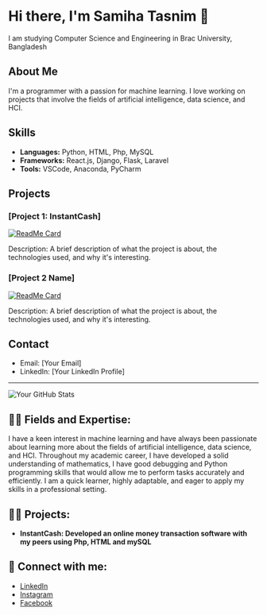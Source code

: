 # Hi there, I'm Samiha Tasnim 👋
<a>I am studying Computer Science and Engineering in Brac University, Bangladesh</a>
## About Me

I'm a programmer with a passion for machine learning. I love working on projects that involve the fields of artificial intelligence, data science, and HCI.

## Skills

- **Languages:** Python, HTML, Php, MySQL
- **Frameworks:** React.js, Django, Flask, Laravel
- **Tools:** VSCode, Anaconda, PyCharm

## Projects

### [Project 1: InstantCash]

[![ReadMe Card](https://github-readme-stats.vercel.app/api/pin/?username=yourusername&repo=project1)](https://github.com/yourusername/project1)

Description: A brief description of what the project is about, the technologies used, and why it's interesting.

### [Project 2 Name]

[![ReadMe Card](https://github-readme-stats.vercel.app/api/pin/?username=yourusername&repo=project2)](https://github.com/yourusername/project2)

Description: A brief description of what the project is about, the technologies used, and why it's interesting.

## Contact

- Email: [Your Email]
- LinkedIn: [Your LinkedIn Profile]

---

![Your GitHub Stats](https://github-readme-stats.vercel.app/api?username=yourusername&show_icons=true)



<h2>👨‍💻 Fields and Expertise:</h2>

<a>I have a keen interest in machine learning and have always been passionate about learning more about
the fields of artificial intelligence, data science, and HCI. Throughout my academic career, 
I have developed a solid understanding of mathematics, I have good debugging and 
Python programming skills that would allow me to perform tasks accurately and efficiently. 
I am a quick learner, highly adaptable, and eager to apply my skills in a professional setting.</a>

<h2>👨‍💻 Projects:</h2>

- <b>InstantCash: Developed an online money transaction software with my peers using Php, HTML and mySQL </b>


<h2> 🤳 Connect with me:</h2>

- <a href="https://www.linkedin.com/in/samiha-tasnim-b85784310?utm_source=share&utm_campaign=share_via&utm_content=profile&utm_medium=ios_app">LinkedIn</a>
- <a href="https://www.instagram.com/_.sammy.exe._?igsh=bmIxZXZzZW1ydnZ3&utm_source=qr">Instagram</a> 
- <a href="https://m.facebook.com/samiha.tasnim.5855?mibextid=LQQJ4d">Facebook</a>

<!--
**sammye234/sammye234** is a ✨ _special_ ✨ repository because its `README.md` (this file) appears on your GitHub profile.

Here are some ideas to get you started:

- 🔭 I’m currently working on ...
- 🌱 I’m currently learning ...
- 👯 I’m looking to collaborate on ...
- 🤔 I’m looking for help with ...
- 💬 Ask me about ...
- 📫 How to reach me: ...
- 😄 Pronouns: ...
- ⚡ Fun fact: ...
-->
